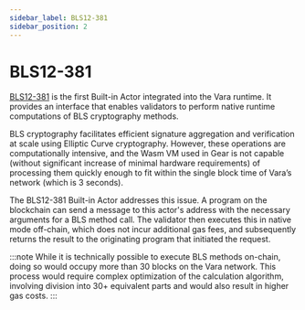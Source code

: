 ```yaml
---
sidebar_label: BLS12-381
sidebar_position: 2
---
```


# BLS12-381

[BLS12-381](https://github.com/gear-tech/gear/blob/master/pallets/gear-builtin/src/bls12_381.rs) is the first Built-in Actor integrated into the Vara runtime. It provides an interface that enables validators to perform native runtime computations of BLS cryptography methods.

BLS cryptography facilitates efficient signature aggregation and verification at scale using Elliptic Curve cryptography. However, these operations are computationally intensive, and the Wasm VM used in Gear is not capable (without significant increase of minimal hardware requirements) of processing them quickly enough to fit within the single block time of Vara’s network (which is 3 seconds).

The BLS12-381 Built-in Actor addresses this issue. A program on the blockchain can send a message to this actor's address with the necessary arguments for a BLS method call. The validator then executes this in native mode off-chain, which does not incur additional gas fees, and subsequently returns the result to the originating program that initiated the request.

:::note
While it is technically possible to execute BLS methods on-chain, doing so would occupy more than 30 blocks on the Vara network. This process would require complex optimization of the calculation algorithm, involving division into 30+ equivalent parts and would also result in higher gas costs.
:::
